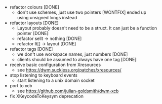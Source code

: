 - refactor colours [DONE]
	- don't use schemes, just use two pointers [WONTFIX] ended up using unsigned longs instead
- refactor layouts [DONE]
	- Layout probably doesn't need to be a struct. It can just be a function pointer [DONE]
	- refactor sellt -> nothing [DONE]
	- refactor lt[] -> layout [DONE]
- refactor tags [DONE]
	- we don't use workspace names, just numbers [DONE]
	- clients should be assumed to always have one tag [DONE]
- receive basic configuration from Xresources
	- see https://dwm.suckless.org/patches/xresources/
- stop listening to keyboard events
	- start listening to a unix domain socket
- port to xcb
	- see https://github.com/julian-goldsmith/dwm-xcb
- fix XKeycodeToKeysym deprecation
